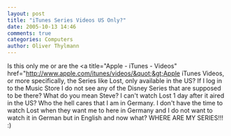 ```yaml
---
layout: post
title: "iTunes Series Videos US Only?"
date: 2005-10-13 14:46
comments: true
categories: Computers
author: Oliver Thylmann
---
```



Is this only me or are the &lt;a title=&quot;Apple - iTunes - Videos&quot; href=&quot;http://www.apple.com/itunes/videos/&quot;&gt;Apple iTunes Videos, or more specifically, the Series like Lost, only available in the US? If I log in to the Music Store I do not see any of the Disney Series that are supposed to be there? What do you mean Steve? I can't watch Lost 1 day after it aired in the US? Who the hell cares that I am in Germany. I don't have the time to watch Lost when they want me to here in Germany and I do not want to watch it in German but in English and now what? WHERE ARE MY SERIES!!! :)

